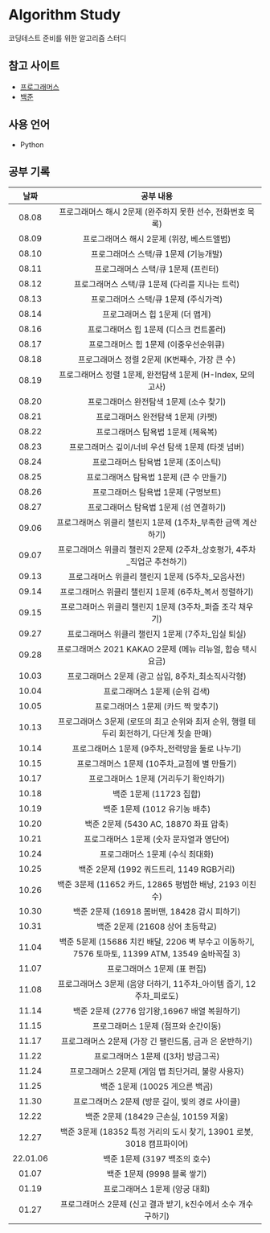 # Algorithm Study
코딩테스트 준비를 위한 알고리즘 스터디

## 참고 사이트
- [프로그래머스](https://programmers.co.kr/)  
- [백준](https://www.acmicpc.net/)

## 사용 언어
- Python

## 공부 기록
|날짜|공부 내용|
|:---:|:---:|
|08.08|프로그래머스 해시 2문제 (완주하지 못한 선수, 전화번호 목록)|
|08.09|프로그래머스 해시 2문제 (위장, 베스트앨범)|
|08.10|프로그래머스 스택/큐 1문제 (기능개발)|
|08.11|프로그래머스 스택/큐 1문제 (프린터)|
|08.12|프로그래머스 스택/큐 1문제 (다리를 지나는 트럭)|
|08.13|프로그래머스 스택/큐 1문제 (주식가격)|
|08.14|프로그래머스 힙 1문제 (더 맵게)|
|08.16|프로그래머스 힙 1문제 (디스크 컨트롤러)|
|08.17|프로그래머스 힙 1문제 (이중우선순위큐)|
|08.18|프로그래머스 정렬 2문제 (K번째수, 가장 큰 수)|
|08.19|프로그래머스 정렬 1문제, 완전탐색 1문제 (H-Index, 모의고사)|
|08.20|프로그래머스 완전탐색 1문제 (소수 찾기)|
|08.21|프로그래머스 완전탐색 1문제 (카펫)|
|08.22|프로그래머스 탐욕법 1문제 (체육복)|
|08.23|프로그래머스 깊이/너비 우선 탐색 1문제 (타겟 넘버)|
|08.24|프로그래머스 탐욕법 1문제 (조이스틱)|
|08.25|프로그래머스 탐욕법 1문제 (큰 수 만들기)|
|08.26|프로그래머스 탐욕법 1문제 (구명보트)|
|08.27|프로그래머스 탐욕법 1문제 (섬 연결하기)|
|09.06|프로그래머스 위클리 챌린지 1문제 (1주차_부족한 금액 계산하기)|
|09.07|프로그래머스 위클리 챌린지 2문제 (2주차_상호평가, 4주차_직업군 추천하기)|
|09.13|프로그래머스 위클리 챌린지 1문제 (5주차_모음사전)|
|09.14|프로그래머스 위클리 챌린지 1문제 (6주차_복서 정렬하기)|
|09.15|프로그래머스 위클리 챌린지 1문제 (3주차_퍼즐 조각 채우기)|
|09.27|프로그래머스 위클리 챌린지 1문제 (7주차_입실 퇴실)|
|09.28|프로그래머스 2021 KAKAO 2문제 (메뉴 리뉴얼, 합승 택시 요금)|
|10.03|프로그래머스 2문제 (광고 삽입, 8주차_최소직사각형)|
|10.04|프로그래머스 1문제 (순위 검색)|
|10.05|프로그래머스 1문제 (카드 짝 맞추기)|
|10.13|프로그래머스 3문제 (로또의 최고 순위와 최저 순위, 행렬 테두리 회전하기, 다단계 칫솔 판매)|
|10.14|프로그래머스 1문제 (9주차_전력망을 둘로 나누기)|
|10.15|프로그래머스 1문제 (10주차_교점에 별 만들기)|
|10.17|프로그래머스 1문제 (거리두기 확인하기)|
|10.18|백준 1문제 (11723 집합)|
|10.19|백준 1문제 (1012 유기농 배추)|
|10.20|백준 2문제 (5430 AC, 18870 좌표 압축)|
|10.21|프로그래머스 1문제 (숫자 문자열과 영단어)|
|10.24|프로그래머스 1문제 (수식 최대화)|
|10.25|백준 2문제 (1992 쿼드트리, 1149 RGB거리)|
|10.26|백준 3문제 (11652 카드, 12865 평범한 배낭, 2193 이친수)|
|10.30|백준 2문제 (16918 봄버맨, 18428 감시 피하기)|
|10.31|백준 2문제 (21608 상어 초등학교)|
|11.04|백준 5문제 (15686 치킨 배달, 2206 벽 부수고 이동하기, 7576 토마토, 11399 ATM, 13549 숨바꼭질 3)|
|11.07|프로그래머스 1문제 (표 편집)|
|11.08|프로그래머스 3문제 (음양 더하기, 11주차_아이템 줍기, 12주차_피로도)|
|11.14|백준 2문제 (2776 암기왕,16967 배열 복원하기)|
|11.15|프로그래머스 1문제 (점프와 순간이동)|
|11.17|프로그래머스 2문제 (가장 긴 팰린드롬, 금과 은 운반하기)|
|11.22|프로그래머스 1문제 ([3차] 방금그곡)|
|11.24|프로그래머스 2문제 (게임 맵 최단거리, 불량 사용자)|
|11.25|백준 1문제 (10025 게으른 백곰)|
|11.30|프로그래머스 2문제 (방문 길이, 빛의 경로 사이클)|
|12.22|백준 2문제 (18429 근손실, 10159 저울)|
|12.27|백준 3문제 (18352 특정 거리의 도시 찾기, 13901 로봇, 3018 캠프파이어)|
|22.01.06|백준 1문제 (3197 백조의 호수)|
|01.07|백준 1문제 (9998 블록 쌓기)|
|01.19|프로그래머스 1문제 (양궁 대회)|
|01.27|프로그래머스 2문제 (신고 결과 받기, k진수에서 소수 개수 구하기)|